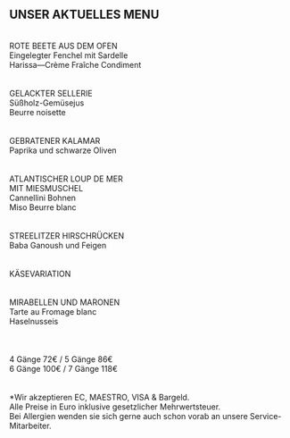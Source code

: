 ## UNSER AKTUELLES MENU  
<br>
ROTE BEETE AUS DEM OFEN<br/>
Eingelegter Fenchel mit Sardelle<br/>
Harissa—Crème Fraîche Condiment<br/>
<br/>
<br/>
GELACKTER SELLERIE<br/>
Süßholz-Gemüsejus<br/>
Beurre noisette<br/>
<br/>
<br/>
GEBRATENER KALAMAR<br/>
Paprika und schwarze Oliven<br/>
<br/>
<br/>
ATLANTISCHER LOUP DE MER<br/>
MIT MIESMUSCHEL<br/>
Cannellini Bohnen<br/>
Miso Beurre blanc<br/>
<br/>
<br/>
STREELITZER HIRSCHRÜCKEN<br/>
Baba Ganoush und Feigen<br/>
<br/>
<br/>
KÄSEVARIATION<br/>
<br/>
<br/>
MIRABELLEN UND MARONEN<br/>
Tarte au Fromage blanc<br/>
Haselnusseis<br/>
<br/>
<br/>
<br/>
4 Gänge 72€ / 5 Gänge 86€<br/>
6 Gänge 100€ / 7 Gänge 118€<br/>
<br/>
<br>
*Wir akzeptieren EC, MAESTRO, VISA & Bargeld.<br>
Alle Preise in Euro inklusive gesetzlicher Mehrwertsteuer.<br>
Bei Allergien wenden sie sich gerne auch schon vorab an unsere Service-Mitarbeiter.<br>
